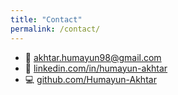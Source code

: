 ```yaml
---
title: "Contact"
permalink: /contact/
---
```


- 📧 [akhtar.humayun98@gmail.com](mailto:akhtar.humayun98@gmail.com)  
- 💼 [linkedin.com/in/humayun-akhtar](https://linkedin.com/in/humayun-akhtar)  
- 💻 [github.com/Humayun-Akhtar](https://github.com/Humayun-Akhtar)
